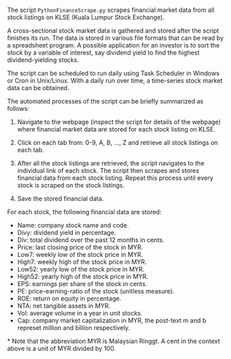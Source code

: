 The script `PythonFinanceScrape.py` scrapes financial market data from all stock listings on KLSE (Kuala Lumpur Stock Exchange).

A cross-sectional stock market data is gathered and stored after the script finishes its run. The data is stored in various file formats that can be read by a spreadsheet program. A possible application for an investor is to sort the stock by a variable of interest, say dividend yield to find the highest dividend-yielding stocks.

The script can be scheduled to run daily using Task Scheduler in Windows or Cron in Unix/Linux. With a daily run over time, a time-series stock market data can be obtained.

The automated processes of the script can be briefly summarized as follows:

1. Navigate to the webpage (inspect the script for details of the webpage) where financial market data are stored for each stock listing on KLSE.

2. Click on each tab from: 0-9, A, B, ..., Z and retrieve all stock listings on each tab.

3. After all the stock listings are retrieved, the script navigates to the individual link of each stock. The script then scrapes and stores financial data from each stock listing. Repeat this process until every stock is scraped on the stock listings.

4. Save the stored financial data.

For each stock, the following financial data are stored:

* Name: company stock name and code.
* Divy: dividend yield in percentage.
* Div: total dividend over the past 12 months in cents.
* Price: last closing price of the stock in MYR.
* Low7: weekly low of the stock price in MYR.
* High7: weekly high of the stock price in MYR.
* Low52: yearly low of the stock price in MYR.
* High52: yearly high of the stock price in MYR.
* EPS: earnings per share of the stock in cents.
* PE: price-earning-ratio of the stock (unitless measure).
* ROE: return on equity in percentage.
* NTA: net tangible assets in MYR.
* Vol: average volume in a year in unit stocks.
* Cap: company market capitalization in MYR, the post-text m and b represet million and billion respectively.

\* Note that the abbreviation MYR is Malaysian Ringgt. A cent in the context above is a unit of MYR divided by 100.



